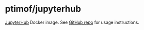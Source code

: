 # ptimof/jupyterhub

[JupyterHub](http://jupyter.org) Docker image. See [GitHub repo](https://github.com/ptimof/docker-jupyter)
for usage instructions.
